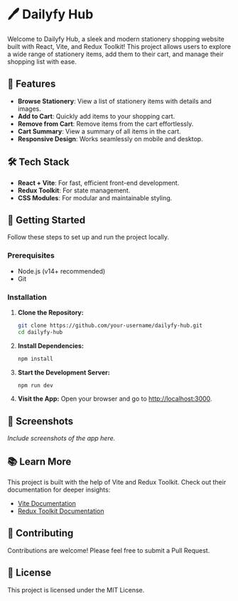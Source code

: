 # 🖊️ Dailyfy Hub
Welcome to Dailyfy Hub, a sleek and modern stationery shopping website built with React, Vite, and Redux Toolkit! This project allows users to explore a wide range of stationery items, add them to their cart, and manage their shopping list with ease.

## 🌟 Features
- **Browse Stationery**: View a list of stationery items with details and images.
- **Add to Cart**: Quickly add items to your shopping cart.
- **Remove from Cart**: Remove items from the cart effortlessly.
- **Cart Summary**: View a summary of all items in the cart.
- **Responsive Design**: Works seamlessly on mobile and desktop.

## 🛠️ Tech Stack
- **React + Vite**: For fast, efficient front-end development.
- **Redux Toolkit**: For state management.
- **CSS Modules**: For modular and maintainable styling.

## 🚀 Getting Started
Follow these steps to set up and run the project locally.

### Prerequisites
- Node.js (v14+ recommended)
- Git

### Installation
1. **Clone the Repository:**
   ```bash
   git clone https://github.com/your-username/dailyfy-hub.git
   cd dailyfy-hub
   ```
2. **Install Dependencies:**
   ```bash
   npm install
   ```
3. **Start the Development Server:**
   ```bash
   npm run dev
   ```
4. **Visit the App:**
   Open your browser and go to [http://localhost:3000](http://localhost:3000).

## 📸 Screenshots
*Include screenshots of the app here.*

## 📚 Learn More
This project is built with the help of Vite and Redux Toolkit. Check out their documentation for deeper insights:
- [Vite Documentation](https://vitejs.dev/)
- [Redux Toolkit Documentation](https://redux-toolkit.js.org/)

## 🤝 Contributing
Contributions are welcome! Please feel free to submit a Pull Request.

## 📄 License
This project is licensed under the MIT License.
